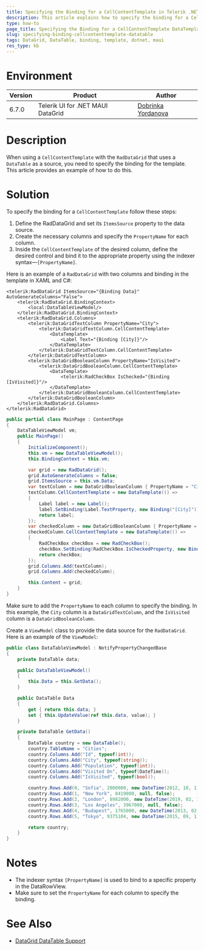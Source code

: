 ```yaml
---
title: Specifying the Binding for a CellContentTemplate in Telerik .NET MAUI DataGrid with DataTable
description: This article explains how to specify the binding for a CellContentTemplate when using the .NET MAI DataGrid DataTable.
type: how-to
page_title: Specifying the Binding for a CellContentTemplate DataTemplate
slug: specifying-binding-cellcontenttemplate-datatable
tags: DataGrid, DataTable, binding, template, dotnet, maui
res_type: kb
---
```

# Environment

| Version | Product | Author | 
| --- | --- | ---- | 
| 6.7.0 | Telerik UI for .NET MAUI DataGrid | [Dobrinka Yordanova](https://www.telerik.com/blogs/author/dobrinka-yordanova)| 

# Description

When using a `CellContentTemplate` with the `RadDataGrid` that uses a `DataTable` as a source, you need to specify the binding for the template. This article provides an example of how to do this.

# Solution

To specify the binding for a `CellContentTemplate` follow these steps:

1. Define the RadDataGrid and set its `ItemsSource` property to the data source.
2. Create the necessary columns and specify the `PropertyName` for each column.
3. Inside the `CellContentTemplate` of the desired column, define the desired control and bind it to the appropriate property using the indexer syntax&mdash;`[PropertyName]`.

Here is an example of a `RadDataGrid` with two columns and binding in the template in XAML and C#:

```xaml
<telerik:RadDataGrid ItemsSource="{Binding Data}" AutoGenerateColumns="False">
    <telerik:RadDataGrid.BindingContext>
        <local:DataTableViewModel/>
    </telerik:RadDataGrid.BindingContext>
    <telerik:RadDataGrid.Columns>
        <telerik:DataGridTextColumn PropertyName="City">
            <telerik:DataGridTextColumn.CellContentTemplate>
                <DataTemplate>
                    <Label Text="{Binding [City]}"/>
                </DataTemplate>
            </telerik:DataGridTextColumn.CellContentTemplate>
        </telerik:DataGridTextColumn>
        <telerik:DataGridBooleanColumn PropertyName="IsVisited">
            <telerik:DataGridBooleanColumn.CellContentTemplate>
                <DataTemplate>
                    <telerik:RadCheckBox IsChecked="{Binding [IsVisited]}"/>
                </DataTemplate>
            </telerik:DataGridBooleanColumn.CellContentTemplate>
        </telerik:DataGridBooleanColumn>
    </telerik:RadDataGrid.Columns>
</telerik:RadDataGrid>
```
```C#
public partial class MainPage : ContentPage
{
    DataTableViewModel vm;
    public MainPage()
    {
        InitializeComponent();
        this.vm = new DataTableViewModel();
        this.BindingContext = this.vm;

        var grid = new RadDataGrid();
        grid.AutoGenerateColumns = false;
        grid.ItemsSource = this.vm.Data;
        var textColumn = new DataGridBooleanColumn { PropertyName = "City" };
        textColumn.CellContentTemplate = new DataTemplate(() =>
        {
            Label label = new Label();
            label.SetBinding(Label.TextProperty, new Binding("[City]"));
            return label;
        });
        var checkedColumn = new DataGridBooleanColumn { PropertyName = "IsVisited" };
        checkedColumn.CellContentTemplate = new DataTemplate(() =>
        {
            RadCheckBox checkBox = new RadCheckBox();
            checkBox.SetBinding(RadCheckBox.IsCheckedProperty, new Binding("[IsVisited]"));
            return checkBox;
        });
        grid.Columns.Add(textColumn);
        grid.Columns.Add(checkedColumn);

        this.Content = grid;
    }
}
```

Make sure to add the `PropertyName` to each column to specify the binding. In this example, the `City` column is a `DataGridTextColumn`, and the `IsVisited` column is a `DataGridBooleanColumn`.

Create a `ViewModel` class to provide the data source for the `RadDataGrid`. Here is an example of the `ViewModel`:

```csharp
public class DataTableViewModel : NotifyPropertyChangedBase
{
    private DataTable data;

    public DataTableViewModel()
    {
        this.Data = this.GetData();
    }

    public DataTable Data
    {
        get { return this.data; }
        set { this.UpdateValue(ref this.data, value); }
    }

    private DataTable GetData()
    {
        DataTable country = new DataTable();
        country.TableName = "Cities";
        country.Columns.Add("Id", typeof(int));
        country.Columns.Add("City", typeof(string));
        country.Columns.Add("Population", typeof(int));
        country.Columns.Add("Visited On", typeof(DateTime));
        country.Columns.Add("IsVisited", typeof(bool));

        country.Rows.Add(0, "Sofia", 2000000, new DateTime(2012, 10, 1), true);
        country.Rows.Add(1, "New York", 8419000, null, false);
        country.Rows.Add(2, "London", 8982000, new DateTime(2019, 02, 11), true);
        country.Rows.Add(3, "Los Angeles", 3967000, null, false);
        country.Rows.Add(4, "Budapest", 1765000, new DateTime(2013, 02, 1), true);
        country.Rows.Add(5, "Tokyo", 9375104, new DateTime(2015, 09, 1), true);

        return country;
    }
}
```

# Notes

- The indexer syntax `[PropertyName]` is used to bind to a specific property in the DataRowView.
- Make sure to set the `PropertyName` for each column to specify the binding.

# See Also

- [DataGrid DataTable Support](https://docs.telerik.com/devtools/maui/controls/datagrid/datatable-support)

